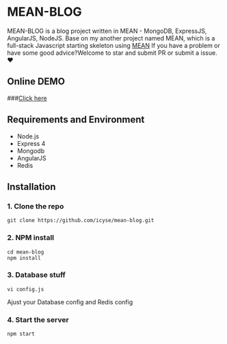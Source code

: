 # MEAN-BLOG
MEAN-BLOG is a blog project written in MEAN - MongoDB, ExpressJS, AngularJS, NodeJS.
Base on my another project named MEAN, which is a full-stack Javascript starting skeleton using [MEAN](https://github.com/icyse/mean)
If you have a problem or have some good advice?Welcome to star and submit PR or submit a issue.❤
## Online DEMO

###[Click here](http://114.215.164.12:3000)

## Requirements and Environment
* Node.js
* Express 4
* Mongodb
* AngularJS
* Redis

## Installation

### 1. Clone the repo

    git clone https://github.com/icyse/mean-blog.git

### 2. NPM install

    cd mean-blog
    npm install
    
### 3. Database stuff

	vi config.js

Ajust your Database config and Redis config

### 4. Start the server

	npm start
